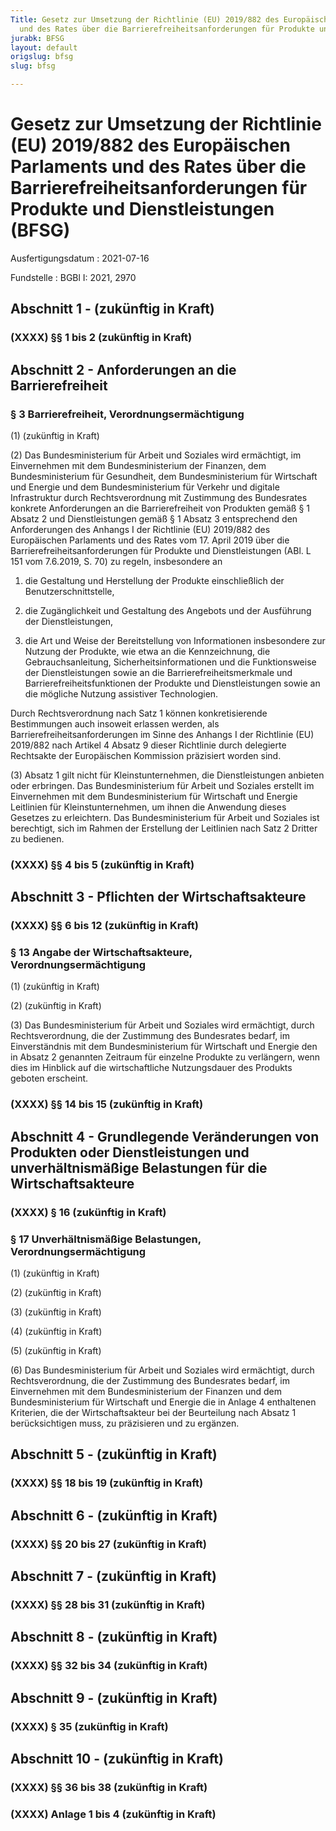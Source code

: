 ```yaml
---
Title: Gesetz zur Umsetzung der Richtlinie (EU) 2019/882 des Europäischen Parlaments
  und des Rates über die Barrierefreiheitsanforderungen für Produkte und Dienstleistungen
jurabk: BFSG
layout: default
origslug: bfsg
slug: bfsg

---
```


# Gesetz zur Umsetzung der Richtlinie (EU) 2019/882 des Europäischen Parlaments und des Rates über die Barrierefreiheitsanforderungen für Produkte und Dienstleistungen (BFSG)

Ausfertigungsdatum
:   2021-07-16

Fundstelle
:   BGBl I: 2021, 2970

[^F817220_01_BJNR297010021]:     Dieses Gesetz dient der Umsetzung der Richtlinie (EU) 2019/882 des
    Europäischen Parlaments und des Rates vom 17. April 2019 über die
    Barrierefreiheitsanforderungen für Produkte und Dienstleistungen (ABl.
    L 151 vom 7.6.2019, S. 70).


## Abschnitt 1 - (zukünftig in Kraft)


### (XXXX) §§ 1 bis 2 (zukünftig in Kraft)



## Abschnitt 2 - Anforderungen an die Barrierefreiheit


### § 3 Barrierefreiheit, Verordnungsermächtigung

(1) (zukünftig in Kraft)

(2) Das Bundesministerium für Arbeit und Soziales wird ermächtigt, im
Einvernehmen mit dem Bundesministerium der Finanzen, dem
Bundesministerium für Gesundheit, dem Bundesministerium für Wirtschaft
und Energie und dem Bundesministerium für Verkehr und digitale
Infrastruktur durch Rechtsverordnung mit Zustimmung des Bundesrates
konkrete Anforderungen an die Barrierefreiheit von Produkten gemäß § 1
Absatz 2 und Dienstleistungen gemäß § 1 Absatz 3 entsprechend den
Anforderungen des Anhangs I der Richtlinie (EU) 2019/882 des
Europäischen Parlaments und des Rates vom 17. April 2019 über die
Barrierefreiheitsanforderungen für Produkte und Dienstleistungen (ABl.
L 151 vom 7.6.2019, S. 70) zu regeln, insbesondere an

1.  die Gestaltung und Herstellung der Produkte einschließlich der
    Benutzerschnittstelle,


2.  die Zugänglichkeit und Gestaltung des Angebots und der Ausführung der
    Dienstleistungen,


3.  die Art und Weise der Bereitstellung von Informationen insbesondere
    zur Nutzung der Produkte, wie etwa an die Kennzeichnung, die
    Gebrauchsanleitung, Sicherheitsinformationen und die Funktionsweise
    der Dienstleistungen sowie an die Barrierefreiheitsmerkmale und
    Barrierefreiheitsfunktionen der Produkte und Dienstleistungen sowie an
    die mögliche Nutzung assistiver Technologien.



Durch Rechtsverordnung nach Satz 1 können konkretisierende
Bestimmungen auch insoweit erlassen werden, als
Barrierefreiheitsanforderungen im Sinne des Anhangs I der Richtlinie
(EU) 2019/882 nach Artikel 4 Absatz 9 dieser Richtlinie durch
delegierte Rechtsakte der Europäischen Kommission präzisiert worden
sind.

(3)
Absatz 1 gilt nicht für Kleinstunternehmen, die Dienstleistungen
anbieten oder erbringen.              Das Bundesministerium für Arbeit
und Soziales erstellt im Einvernehmen mit dem Bundesministerium für
Wirtschaft und Energie Leitlinien für Kleinstunternehmen, um ihnen die
Anwendung dieses Gesetzes zu erleichtern. Das Bundesministerium für
Arbeit und Soziales ist berechtigt, sich im Rahmen der Erstellung der
Leitlinien nach Satz 2 Dritter zu bedienen.


### (XXXX) §§ 4 bis 5 (zukünftig in Kraft)



## Abschnitt 3 - Pflichten der Wirtschaftsakteure


### (XXXX) §§ 6 bis 12 (zukünftig in Kraft)



### § 13 Angabe der Wirtschaftsakteure, Verordnungsermächtigung

(1) (zukünftig in Kraft)

(2) (zukünftig in Kraft)

(3) Das Bundesministerium für Arbeit und Soziales wird ermächtigt,
durch Rechtsverordnung, die der Zustimmung des Bundesrates bedarf, im
Einverständnis mit dem Bundesministerium für Wirtschaft und Energie
den in Absatz 2 genannten Zeitraum für einzelne Produkte zu
verlängern, wenn dies im Hinblick auf die wirtschaftliche
Nutzungsdauer des Produkts geboten erscheint.


### (XXXX) §§ 14 bis 15 (zukünftig in Kraft)



## Abschnitt 4 - Grundlegende Veränderungen von Produkten oder Dienstleistungen und unverhältnismäßige Belastungen für die Wirtschaftsakteure


### (XXXX) § 16 (zukünftig in Kraft)



### § 17 Unverhältnismäßige Belastungen, Verordnungsermächtigung

(1) (zukünftig in Kraft)

(2) (zukünftig in Kraft)

(3) (zukünftig in Kraft)

(4) (zukünftig in Kraft)

(5) (zukünftig in Kraft)

(6) Das Bundesministerium für Arbeit und Soziales wird ermächtigt,
durch Rechtsverordnung, die der Zustimmung des Bundesrates bedarf, im
Einvernehmen mit dem Bundesministerium der Finanzen und dem
Bundesministerium für Wirtschaft und Energie die in Anlage 4
enthaltenen Kriterien, die der Wirtschaftsakteur bei der Beurteilung
nach Absatz 1 berücksichtigen muss, zu präzisieren und zu ergänzen.


## Abschnitt 5 - (zukünftig in Kraft)


### (XXXX) §§ 18 bis 19 (zukünftig in Kraft)



## Abschnitt 6 - (zukünftig in Kraft)


### (XXXX) §§ 20 bis 27 (zukünftig in Kraft)



## Abschnitt 7 - (zukünftig in Kraft)


### (XXXX) §§ 28 bis 31 (zukünftig in Kraft)



## Abschnitt 8 - (zukünftig in Kraft)


### (XXXX) §§ 32 bis 34 (zukünftig in Kraft)



## Abschnitt 9 - (zukünftig in Kraft)


### (XXXX) § 35 (zukünftig in Kraft)



## Abschnitt 10 - (zukünftig in Kraft)


### (XXXX) §§ 36 bis 38 (zukünftig in Kraft)



### (XXXX) Anlage 1 bis 4 (zukünftig in Kraft)



